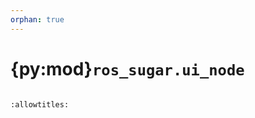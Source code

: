 ```yaml
---
orphan: true
---
```


# {py:mod}`ros_sugar.ui_node`

```{py:module} ros_sugar.ui_node
```

```{autodoc2-docstring} ros_sugar.ui_node
:allowtitles:
```
